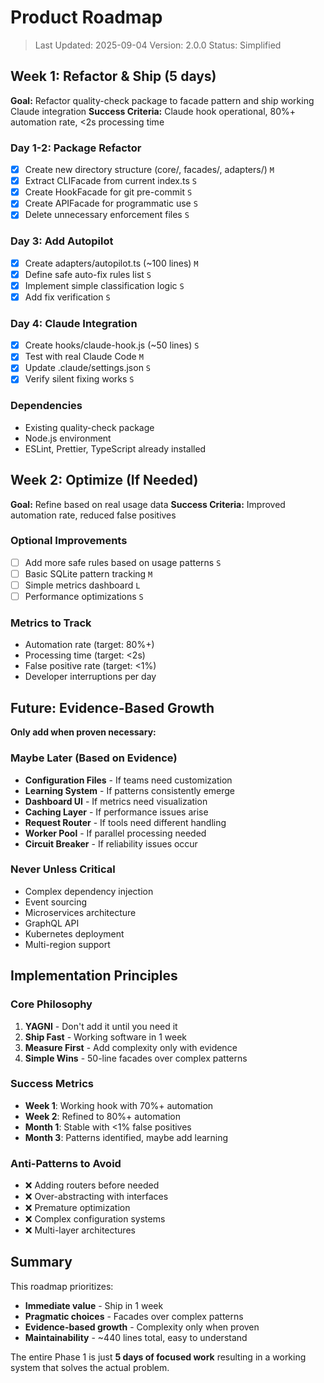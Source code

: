 # Product Roadmap

> Last Updated: 2025-09-04 Version: 2.0.0 Status: Simplified

## Week 1: Refactor & Ship (5 days)

**Goal:** Refactor quality-check package to facade pattern and ship working
Claude integration **Success Criteria:** Claude hook operational, 80%+
automation rate, <2s processing time

### Day 1-2: Package Refactor

- [x] Create new directory structure (core/, facades/, adapters/) `M`
- [x] Extract CLIFacade from current index.ts `S`
- [x] Create HookFacade for git pre-commit `S`
- [x] Create APIFacade for programmatic use `S`
- [x] Delete unnecessary enforcement files `S`

### Day 3: Add Autopilot

- [x] Create adapters/autopilot.ts (~100 lines) `M`
- [x] Define safe auto-fix rules list `S`
- [x] Implement simple classification logic `S`
- [x] Add fix verification `S`

### Day 4: Claude Integration

- [x] Create hooks/claude-hook.js (~50 lines) `S`
- [x] Test with real Claude Code `M`
- [x] Update .claude/settings.json `S`
- [x] Verify silent fixing works `S`

### Dependencies

- Existing quality-check package
- Node.js environment
- ESLint, Prettier, TypeScript already installed

## Week 2: Optimize (If Needed)

**Goal:** Refine based on real usage data **Success Criteria:** Improved
automation rate, reduced false positives

### Optional Improvements

- [ ] Add more safe rules based on usage patterns `S`
- [ ] Basic SQLite pattern tracking `M`
- [ ] Simple metrics dashboard `L`
- [ ] Performance optimizations `S`

### Metrics to Track

- Automation rate (target: 80%+)
- Processing time (target: <2s)
- False positive rate (target: <1%)
- Developer interruptions per day

## Future: Evidence-Based Growth

**Only add when proven necessary:**

### Maybe Later (Based on Evidence)

- **Configuration Files** - If teams need customization
- **Learning System** - If patterns consistently emerge
- **Dashboard UI** - If metrics need visualization
- **Caching Layer** - If performance issues arise
- **Request Router** - If tools need different handling
- **Worker Pool** - If parallel processing needed
- **Circuit Breaker** - If reliability issues occur

### Never Unless Critical

- Complex dependency injection
- Event sourcing
- Microservices architecture
- GraphQL API
- Kubernetes deployment
- Multi-region support

## Implementation Principles

### Core Philosophy

1. **YAGNI** - Don't add it until you need it
2. **Ship Fast** - Working software in 1 week
3. **Measure First** - Add complexity only with evidence
4. **Simple Wins** - 50-line facades over complex patterns

### Success Metrics

- **Week 1**: Working hook with 70%+ automation
- **Week 2**: Refined to 80%+ automation
- **Month 1**: Stable with <1% false positives
- **Month 3**: Patterns identified, maybe add learning

### Anti-Patterns to Avoid

- ❌ Adding routers before needed
- ❌ Over-abstracting with interfaces
- ❌ Premature optimization
- ❌ Complex configuration systems
- ❌ Multi-layer architectures

## Summary

This roadmap prioritizes:

- **Immediate value** - Ship in 1 week
- **Pragmatic choices** - Facades over complex patterns
- **Evidence-based growth** - Complexity only when proven
- **Maintainability** - ~440 lines total, easy to understand

The entire Phase 1 is just **5 days of focused work** resulting in a working
system that solves the actual problem.
